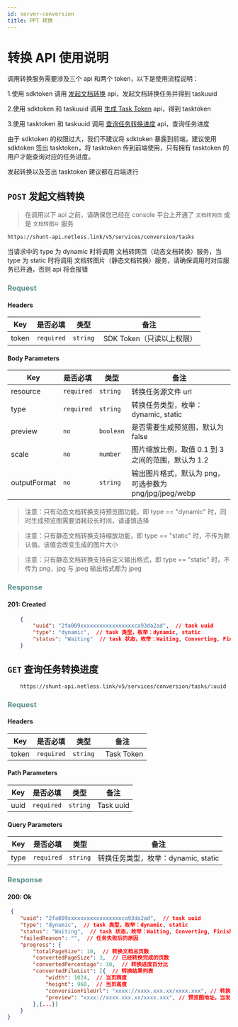 ```yaml
---
id: server-conversion
title: PPT 转换
---
```

# 转换 API 使用说明

调用转换服务需要涉及三个 api 和两个 token，以下是使用流程说明：

1.使用 sdktoken 调用 [发起文档转换](/docs/server/api/server-conversion/#post-发起文档转换) api，发起文档转换任务并得到 taskuuid

2.使用 sdktoken 和 taskuuid 调用 [生成 Task Token](/docs/server/api/server-token/#post-生成-task-token) api，得到 tasktoken

3.使用 tasktoken 和 taskuuid 调用 [查询任务转换进度](/docs/server/api/server-conversion/#get-查询任务转换进度) api，查询任务进度

由于 sdktoken 的权限过大，我们不建议将 sdktoken 暴露到前端，建议使用 sdktoken 签出 tasktoken，将 tasktoken 传到前端使用，只有拥有 tasktoken 的用户才能查询对应的任务进度。

发起转换以及签出 tasktoken 建议都在后端进行

## `POST` 发起文档转换

> 在调用以下 api 之前，请确保您已经在 console 平台上开通了 `文档转网页` 或是 `文档转图片` 服务

```bash
https://shunt-api.netless.link/v5/services/conversion/tasks
```

当请求中的 type 为 dynamic 时将调用 文档转网页（动态文档转换）服务，当 type 为 static 时将调用 文档转图片（静态文档转换）服务，请确保调用时对应服务已开通，否则 api 将会报错

### <span style="color: #5b908e">Request</span>

#### Headers

| Key | 是否必填 | 类型 | 备注 |
| --- | --- | --- | --- |
| token |`required` | `string` |  SDK Token（只读以上权限） |

#### Body Parameters

| Key | 是否必填 | 类型 | 备注 |
| --- | --- | --- | --- |
| resource | `required` | `string` | 转换任务源文件 url |
| type | `required` | `string` | 转换任务类型，枚举：dynamic, static |
| preview | `no` | `boolean` | 是否需要生成预览图，默认为 false |
| scale | `no` | `number` | 图片缩放比例，取值 0.1 到 3 之间的范围，默认为 1.2 |
| outputFormat | `no` | `string` | 输出图片格式，默认为 png，可选参数为 png/jpg/jpeg/webp |

> 注意：只有动态文档转换支持预览图功能，即 type == "dynamic" 时，同时生成预览图需要消耗较长时间，请谨慎选择

> 注意：只有静态文档转换支持缩放功能，即 type == "static" 时，不传为默认值。该值会改变生成的图片大小

> 注意：只有静态文档转换支持自定义输出格式，即 type == "static" 时，不传为 png，jpg 与 jpeg 输出格式都为 jpeg

### <span style="color: #5b908e">Response</span>

#### 201: Created

```json
    {
        "uuid": "2fa009xxxxxxxxxxxxxxxxxca93da2ad",  // task uuid
        "type": "dynamic",  // task 类型，枚举：dynamic, static
        "status": "Waiting"  // task 状态，枚举：Waiting, Converting, Finished, Fail
    }
```

## `GET` 查询任务转换进度

```bash
    https://shunt-api.netless.link/v5/services/conversion/tasks/:uuid
```

### <span style="color: #5b908e">Request</span>

#### Headers

| Key | 是否必填 | 类型 | 备注 |
| --- | --- | --- | --- |
| token |`required` | `string` |  Task Token |

#### Path Parameters

| Key | 是否必填 | 类型 | 备注 |
| --- | --- | --- | --- |
| uuid | `required` | `string` | Task uuid |

#### Query Parameters

| Key | 是否必填 | 类型 | 备注 |
| --- | --- | --- | --- |
| type | `required` | `string` | 转换任务类型，枚举：dynamic, static |

### <span style="color: #5b908e">Response</span>

#### 200: Ok

```json
 {
    "uuid": "2fa009xxxxxxxxxxxxxxxxxca93da2ad",  // task uuid
    "type": "dynamic",  // task 类型，枚举：dynamic, static
    "status": "Waiting",  // task 状态，枚举：Waiting, Converting, Finished, Fail
    "failedReason": "",  // 任务失败后的原因
    "progress": {
        "totalPageSize": 10,  // 转换文档总页数
        "convertedPageSize": 3,  // 已经转换完成的页数
        "convertedPercentage": 30,  // 转换进度百分比
        "convertedFileList": [{  // 转换结果列表
            "width": 1024,  // 当页跨度
            "height": 960,  // 当页高度
            "conversionFileUrl": "xxxx://xxxx.xxx.xx/xxxx.xxx", // 转换结果文件地址
            "preview": "xxxx://xxxx.xxx.xx/xxxx.xxx", // 预览图地址，当发起转换时 body 参数 preview 为 true 且 type 为 dynamic 时该字段才会存在
        },{...}]
    }
}
```
